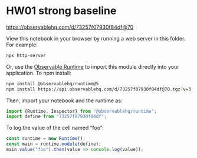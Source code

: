 # HW01 strong baseline

https://observablehq.com/d/73257f07930f84df@70

View this notebook in your browser by running a web server in this folder. For
example:

~~~sh
npx http-server
~~~

Or, use the [Observable Runtime](https://github.com/observablehq/runtime) to
import this module directly into your application. To npm install:

~~~sh
npm install @observablehq/runtime@5
npm install https://api.observablehq.com/d/73257f07930f84df@70.tgz?v=3
~~~

Then, import your notebook and the runtime as:

~~~js
import {Runtime, Inspector} from "@observablehq/runtime";
import define from "73257f07930f84df";
~~~

To log the value of the cell named “foo”:

~~~js
const runtime = new Runtime();
const main = runtime.module(define);
main.value("foo").then(value => console.log(value));
~~~
